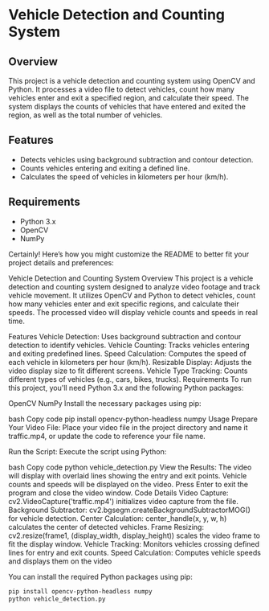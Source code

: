 # Vehicle Detection and Counting System

## Overview

This project is a vehicle detection and counting system using OpenCV and Python. It processes a video file to detect vehicles, count how many vehicles enter and exit a specified region, and calculate their speed. The system displays the counts of vehicles that have entered and exited the region, as well as the total number of vehicles.

## Features

- Detects vehicles using background subtraction and contour detection.
- Counts vehicles entering and exiting a defined line.
- Calculates the speed of vehicles in kilometers per hour (km/h).


## Requirements

- Python 3.x
- OpenCV
- NumPy


Certainly! Here’s how you might customize the README to better fit your project details and preferences:

Vehicle Detection and Counting System
Overview
This project is a vehicle detection and counting system designed to analyze video footage and track vehicle movement. It utilizes OpenCV and Python to detect vehicles, count how many vehicles enter and exit specific regions, and calculate their speeds. The processed video will display vehicle counts and speeds in real time.

Features
Vehicle Detection: Uses background subtraction and contour detection to identify vehicles.
Vehicle Counting: Tracks vehicles entering and exiting predefined lines.
Speed Calculation: Computes the speed of each vehicle in kilometers per hour (km/h).
Resizable Display: Adjusts the video display size to fit different screens.
Vehicle Type Tracking: Counts different types of vehicles (e.g., cars, bikes, trucks).
Requirements
To run this project, you'll need Python 3.x and the following Python packages:

OpenCV
NumPy
Install the necessary packages using pip:

bash
Copy code
pip install opencv-python-headless numpy
Usage
Prepare Your Video File: Place your video file in the project directory and name it traffic.mp4, or update the code to reference your file name.

Run the Script: Execute the script using Python:

bash
Copy code
python vehicle_detection.py
View the Results: The video will display with overlaid lines showing the entry and exit points. Vehicle counts and speeds will be displayed on the video. Press Enter to exit the program and close the video window.
Code Details
Video Capture: cv2.VideoCapture('traffic.mp4') initializes video capture from the file.
Background Subtractor: cv2.bgsegm.createBackgroundSubtractorMOG() for vehicle detection.
Center Calculation: center_handle(x, y, w, h) calculates the center of detected vehicles.
Frame Resizing: cv2.resize(frame1, (display_width, display_height)) scales the video frame to fit the display window.
Vehicle Tracking: Monitors vehicles crossing defined lines for entry and exit counts.
Speed Calculation: Computes vehicle speeds and displays them on the video

You can install the required Python packages using pip:

```bash
pip install opencv-python-headless numpy
python vehicle_detection.py




